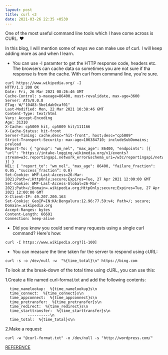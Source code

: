 ```yaml
---
layout: post
title: curl <3
date: 2021-03-26 22:35 +0530
---
```


One of the most useful command line tools which I have come across is CURL. :heart:

In this blog, I will mention some of ways we can make use of curl. I will keep adding more as and when I learn.

- You can use -I paramter to get the HTTP response code, headers etc. The browsers can cache data so sometimes you are not sure if tha response is from the cache. With curl from command line, you're sure.

```curl
curl https://www.wikipedia.org/ -I
HTTP/1.1 200 OK
Date: Fri, 26 Mar 2021 08:26:46 GMT
Cache-Control: s-maxage=86400, must-revalidate, max-age=3600
Server: ATS/8.0.8
ETag: W/"10483-5be1dab9caf01"
Last-Modified: Mon, 22 Mar 2021 10:38:46 GMT
Content-Type: text/html
Vary: Accept-Encoding
Age: 31310
X-Cache: cp5009 hit, cp5009 hit/111166
X-Cache-Status: hit-front
Server-Timing: cache;desc="hit-front", host;desc="cp5009"
Strict-Transport-Security: max-age=106384710; includeSubDomains; preload
Report-To: { "group": "wm_nel", "max_age": 86400, "endpoints": [{ "url": "https://intake-logging.wikimedia.org/v1/events?stream=w3c.reportingapi.network_error&schema_uri=/w3c/reportingapi/network_error/1.0.0" }] }
NEL: { "report_to": "wm_nel", "max_age": 86400, "failure_fraction": 0.05, "success_fraction": 0.0}
Set-Cookie: WMF-Last-Access=26-Mar-2021;Path=/;HttpOnly;secure;Expires=Tue, 27 Apr 2021 12:00:00 GMT
Set-Cookie: WMF-Last-Access-Global=26-Mar-2021;Path=/;Domain=.wikipedia.org;HttpOnly;secure;Expires=Tue, 27 Apr 2021 12:00:00 GMT
X-Client-IP: 49.207.200.163
Set-Cookie: GeoIP=IN:KA:Bengaluru:12.96:77.59:v4; Path=/; secure; Domain=.wikipedia.org
Accept-Ranges: bytes
Content-Length: 66691
Connection: keep-alive
```

- Did you know you could send many requests using a single curl command? Here's how:

```curl
curl -I https://www.wikipedia.org?[1-100]
```

- You can measure the time taken for the server to respond using cURL:

```curl
curl -s -o /dev/null -w  "%{time_total}\n" https://bing.com
```

To look at the break-down of the total time using cURL, you can use this:

1.Create a file named curl-format.txt and add the following contents:

```text
  time_namelookup:  %{time_namelookup}s\n
  time_connect:  %{time_connect}s\n
  time_appconnect:  %{time_appconnect}s\n
  time_pretransfer:  %{time_pretransfer}s\n
  time_redirect:  %{time_redirect}s\n
  time_starttransfer:  %{time_starttransfer}s\n
          ----------\n
  time_total:  %{time_total}s\n
```  

2.Make a request:

```curl
curl -w "@curl-format.txt" -o /dev/null -s "http://wordpress.com/"
```

[REFERENCE](https://stackoverflow.com/a/22625150)
